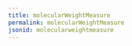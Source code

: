```yaml
---
title: molecularWeightMeasure
permalink: molecularWeightMeasure
jsonid: molecularweightmeasure
---
```


